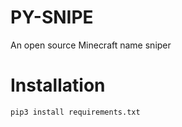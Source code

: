 # PY-SNIPE
An open source Minecraft name sniper

# Installation

```bash
pip3 install requirements.txt
```
